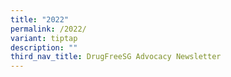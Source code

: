 ```yaml
---
title: "2022"
permalink: /2022/
variant: tiptap
description: ""
third_nav_title: DrugFreeSG Advocacy Newsletter
---
```

